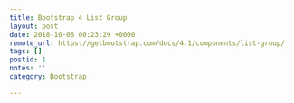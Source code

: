 ```yaml
---
title: Bootstrap 4 List Group
layout: post
date: 2018-10-08 00:23:29 +0000
remote_url: https://getbootstrap.com/docs/4.1/components/list-group/
tags: []
postid: 1
notes: ''
category: Bootstrap

---
```

